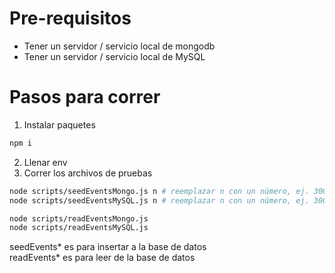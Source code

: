 # Pre-requisitos
- Tener un servidor / servicio local de mongodb
- Tener un servidor / servicio local de MySQL

# Pasos para correr
1. Instalar paquetes
```bash
npm i
```

2. Llenar env
3. Correr los archivos de pruebas
```bash
node scripts/seedEventsMongo.js n # reemplazar n con un número, ej. 300
node scripts/seedEventsMySQL.js n # reemplazar n con un número, ej. 300

node scripts/readEventsMongo.js
node scripts/readEventsMySQL.js
```
seedEvents* es para insertar a la base de datos <br>
readEvents* es para leer de la base de datos
